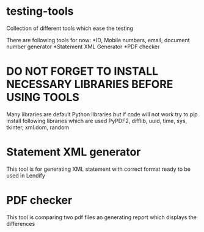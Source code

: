 # testing-tools
Collection of different tools which ease the testing

There are following tools for now: 
*ID, Mobile numbers, email, document number generator
*Statement XML Generator
*PDF checker


# DO NOT FORGET TO INSTALL NECESSARY LIBRARIES BEFORE USING TOOLS
Many libraries are default Python libraries but if code will not work try to pip install following libraries which are used PyPDF2, difflib, uuid, time, sys, tkinter, xml.dom, random 
# Statement XML generator 
This tool is for generating XML statement with correct format ready to be used in Lendify
# PDF checker
This tool is comparing two pdf files an generating report which displays  the differences 
